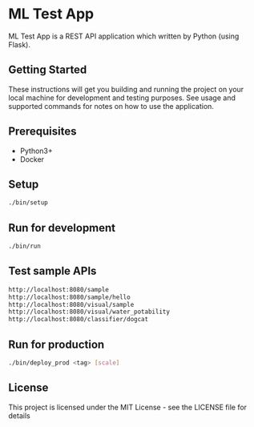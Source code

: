 # ML Test App

ML Test App is a REST API application which written by Python (using Flask).

## Getting Started

These instructions will get you building and running the project on your local machine for development and testing purposes. See usage and supported commands for notes on how to use the application.

## Prerequisites

- Python3+
- Docker

## Setup
```bash
./bin/setup
```

## Run for development
```bash
./bin/run
```

## Test sample APIs
```bash
http://localhost:8080/sample
http://localhost:8080/sample/hello
http://localhost:8080/visual/sample
http://localhost:8080/visual/water_potability
http://localhost:8080/classifier/dogcat
```

## Run for production
```bash
./bin/deploy_prod <tag> [scale]
```

## License
This project is licensed under the MIT License - see the LICENSE file for details